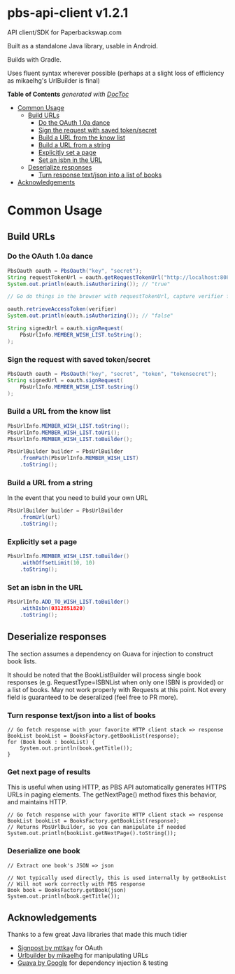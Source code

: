 pbs-api-client v1.2.1
==============

API client/SDK for Paperbackswap.com

Built as a standalone Java library, usable in Android.

Builds with Gradle.

Uses fluent syntax wherever possible (perhaps at a slight loss of efficiency as mikaelhg's UrlBuilder is final)

**Table of Contents**  *generated with [DocToc](http://doctoc.herokuapp.com/)*

- [Common Usage](#user-content-common-usage)
	- [Build URLs](#user-content-build-urls)
		- [Do the OAuth 1.0a dance](#user-content-do-the-oauth-10a-dance)
		- [Sign the request with saved token/secret](#user-content-sign-the-request-with-saved-tokensecret)
		- [Build a URL from the know list](#user-content-build-a-url-from-the-know-list)
		- [Build a URL from a string](#user-content-build-a-url-from-a-string)
		- [Explicitly set a page](#user-content-explicitly-set-a-page)
		- [Set an isbn in the URL](#user-content-set-an-isbn-in-the-url)
	- [Deserialize responses](#user-content-deserialize-responses)
		- [Turn response text/json into a list of books](#user-content-turn-response-textjson-into-a-list-of-books)
- [Acknowledgements](#user-content-acknowledgements)
	

# Common Usage

## Build URLs

### Do the OAuth 1.0a dance
```java
PbsOauth oauth = PbsOauth("key", "secret");
String requestTokenUrl = oauth.getRequestTokenUrl("http://localhost:8080/capture_verifier")
System.out.println(oauth.isAuthorizing()); // "true"

// Go do things in the browser with requestTokenUrl, capture verifier from callback

oauth.retrieveAccessToken(verifier)
System.out.println(oauth.isAuthorizing()); // "false"

String signedUrl = oauth.signRequest(
    PbsUrlInfo.MEMBER_WISH_LIST.toString();
);
```

### Sign the request with saved token/secret
```java
PbsOauth oauth = PbsOauth("key", "secret", "token", "tokensecret");
String signedUrl = oauth.signRequest(
    PbsUrlInfo.MEMBER_WISH_LIST.toString()
);
```

### Build a URL from the know list
```java
PbsUrlInfo.MEMBER_WISH_LIST.toString();
PbsUrlInfo.MEMBER_WISH_LIST.toUri();
PbsUrlInfo.MEMBER_WISH_LIST.toBuilder();

PbsUrlBuilder builder = PbsUrlBuilder
    .fromPath(PbsUrlInfo.MEMBER_WISH_LIST)
    .toString();
```

### Build a URL from a string

In the event that you need to build your own URL
```java
PbsUrlBuilder builder = PbsUrlBuilder
    .fromUrl(url)
    .toString();
```

### Explicitly set a page
```java
PbsUrlInfo.MEMBER_WISH_LIST.toBuilder()
    .withOffsetLimit(10, 10)
    .toString();
```

### Set an isbn in the URL
```java
PbsUrlInfo.ADD_TO_WISH_LIST.toBuilder()
    .withIsbn(0312851820)
    .toString();
```

## Deserialize responses
The section assumes a dependency on Guava for injection to construct book lists.

It should be noted that the BookListBuilder will process single book responses (e.g. RequestType=ISBNList when only one ISBN is provided) or a list of books. 
May not work properly with Requests at this point. 
Not every field is guaranteed to be deseralized (feel free to PR more).

### Turn response text/json into a list of books
```
// Go fetch response with your favorite HTTP client stack => response
BookList bookList = BooksFactory.getBookList(response);
for (Book book : bookList) {
    System.out.println(book.getTitle());
}
```

### Get next page of results
This is useful when using HTTP, as PBS API automatically generates HTTPS URLs in paging elements. 
The getNextPage() method fixes this behavior, and maintains HTTP.
```
// Go fetch response with your favorite HTTP client stack => response
BookList bookList = BooksFactory.getBookList(response);
// Returns PbsUrlBuilder, so you can manipulate if needed
System.out.println(bookList.getNextPage().toString());
```

### Deserialize one book
```
// Extract one book's JSON => json

// Not typically used directly, this is used internally by getBookList
// Will not work correctly with PBS response
Book book = BooksFactory.getBook(json)
System.out.println(book.getTitle());
```


## Acknowledgements
Thanks to a few great Java libraries that made this much tidier
* [Signpost by mttkay](https://github.com/mttkay/signpost) for OAuth
* [Urlbuilder by mikaelhg](https://github.com/mikaelhg/urlbuilder) for manipulating URLs
* [Guava by Google](https://code.google.com/p/guava-libraries/) for dependency injection & testing